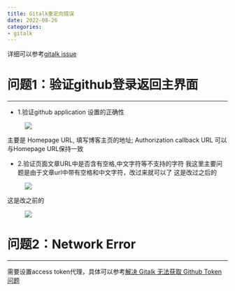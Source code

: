 ```yaml
---
title: Gitalk重定向错误
date: 2022-08-26
categories:
- gitalk 
---
```


详细可以参考[gitalk issue](https://github.com/gitalk/gitalk/issues/162)

# 问题1：验证github登录返回主界面
---------------------------------------------------------------------------

- 1.验证github application 设置的正确性

<figure>
<a><img src="{{site.url}}/pictures/gitalk_1.png"></a>
</figure>

主要是 Homepage URL, 填写博客主页的地址; Authorization callback URL 可以与Homepage URL保持一致

- 2.验证页面文章URL中是否含有空格,中文字符等不支持的字符
我这里主要问题是由于文章url中带有空格和中文字符，改过来就可以了
这是改过之后的
<figure>
<a><img src="{{site.url}}/pictures/gitalk_2.png"></a>
</figure>


这是改之前的
<figure>
<a><img src="{{site.url}}/pictures/gitalk_3.png"></a>
</figure>


# 问题2：Network Error
---------------------------------------------------------------------------

需要设置access token代理，具体可以参考[解决 Gitalk 无法获取 Github Token 问题](https://prohibitorum.top/2022/07/26/%E8%A7%A3%E5%86%B3-Gitalk-%E6%97%A0%E6%B3%95%E8%8E%B7%E5%8F%96-Github-Token-%E9%97%AE%E9%A2%98/)


